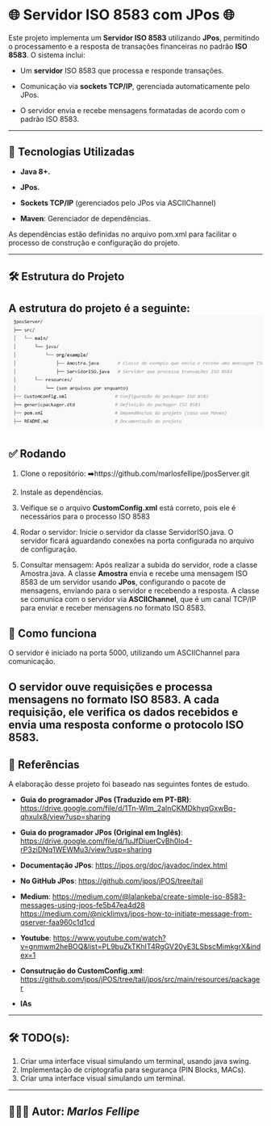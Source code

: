 # 🌐 Servidor ISO 8583 com JPos 🌐

Este projeto implementa um **Servidor ISO 8583** utilizando **JPos**, permitindo o processamento e a resposta de transações financeiras no padrão **ISO 8583**. O sistema inclui:

- Um **servidor** ISO 8583 que processa e responde transações.

- Comunicação via **sockets TCP/IP**, gerenciada automaticamente pelo JPos.

- O servidor envia e recebe mensagens formatadas de acordo com o padrão ISO 8583.

---
## 🚀 Tecnologias Utilizadas

- **Java 8+.**

- **JPos.**

- **Sockets TCP/IP** (gerenciados pelo JPos via ASCIIChannel)
- **Maven**: Gerenciador de dependências.

As dependências estão definidas no arquivo pom.xml para facilitar o processo de construção e configuração do projeto.

---
## 🛠️ Estrutura do Projeto
A estrutura do projeto é a seguinte:
![alt text](Estrutura.jpeg)
---
## ✅ Rodando
1. Clone o repositório:
   ➡️https://github.com/marlosfellipe/jposServer.git

2. Instale as dependências.

3. Veifique se o arquivo **CustomConfig.xml** está correto, pois ele é necessários para o processo ISO 8583

4. Rodar o servidor: Inicie o servidor da classe ServidorISO.java. O servidor ficará aguardando conexões na porta configurada no arquivo de configuração.

5. Consultar mensagem: Após realizar a subida do servidor, rode a classe Amostra.java. A classe **Amostra** envia e recebe uma mensagem ISO 8583 de um servidor usando **JPos**, configurando o pacote de mensagens, enviando para o servidor e recebendo a resposta. A classe se comunica com o servidor via **ASCIIChannel**, que é um canal TCP/IP para enviar e receber mensagens no formato ISO 8583.

## 💬 Como funciona

O servidor é iniciado na porta 5000, utilizando um ASCIIChannel para comunicação.

O servidor ouve requisições e processa mensagens no formato ISO 8583. A cada requisição, ele verifica os dados recebidos e envia uma resposta conforme o protocolo ISO 8583.
---
## 📖 Referências
A elaboração desse projeto foi baseado nas seguintes fontes de estudo.

- **Guia do programador JPos (Traduzido em PT-BR)**: https://drive.google.com/file/d/1Tn-WIm_2aInCKMDkhyqGxwBq-qhxuIx8/view?usp=sharing

- **Guia do programador JPos (Original em Inglês)**: https://drive.google.com/file/d/1uJfDiuerCvBh0lo4-rP3ziDNq1WEWMu3/view?usp=sharing

- **Documentação JPos**: https://jpos.org/doc/javadoc/index.html

- **No GitHub JPos**: https://github.com/jpos/jPOS/tree/tail

- **Medium**: https://medium.com/@lalankeba/create-simple-iso-8583-messages-using-jpos-fe5b47ea4d28
  https://medium.com/@nicklimvs/jpos-how-to-initiate-message-from-qserver-faa960c1d1cd

- **Youtube**: https://www.youtube.com/watch?v=gnmwm2heBOQ&list=PL9buZkTKhIT4RgGV20yE3LSbscMimkgrX&index=1

- **Consutrução do CustomConfig.xml**: https://github.com/jpos/jPOS/tree/tail/jpos/src/main/resources/packager

- **IAs**
___
## 🛠️ TODO(s):
1. Criar uma interface visual simulando um terminal, usando java swing.
2. Implementação de criptografia para segurança (PIN Blocks, MACs).
3. Criar uma interface visual simulando um terminal.
___

## 🤷🏻‍♂️ **Autor:** ***Marlos Fellipe***

